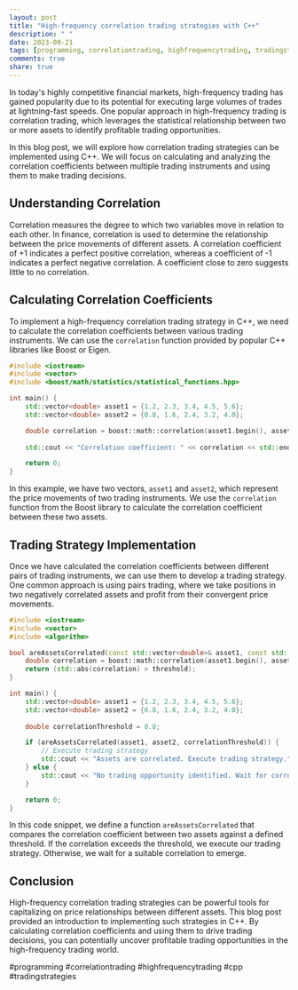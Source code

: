 ```yaml
---
layout: post
title: "High-frequency correlation trading strategies with C++"
description: " "
date: 2023-09-21
tags: [programming, correlationtrading, highfrequencytrading, tradingstrategies]
comments: true
share: true
---
```


In today's highly competitive financial markets, high-frequency trading has gained popularity due to its potential for executing large volumes of trades at lightning-fast speeds. One popular approach in high-frequency trading is correlation trading, which leverages the statistical relationship between two or more assets to identify profitable trading opportunities.

In this blog post, we will explore how correlation trading strategies can be implemented using C++. We will focus on calculating and analyzing the correlation coefficients between multiple trading instruments and using them to make trading decisions.

## Understanding Correlation

Correlation measures the degree to which two variables move in relation to each other. In finance, correlation is used to determine the relationship between the price movements of different assets. A correlation coefficient of +1 indicates a perfect positive correlation, whereas a coefficient of -1 indicates a perfect negative correlation. A coefficient close to zero suggests little to no correlation.

## Calculating Correlation Coefficients

To implement a high-frequency correlation trading strategy in C++, we need to calculate the correlation coefficients between various trading instruments. We can use the `correlation` function provided by popular C++ libraries like Boost or Eigen.

```cpp
#include <iostream>
#include <vector>
#include <boost/math/statistics/statistical_functions.hpp>

int main() {
    std::vector<double> asset1 = {1.2, 2.3, 3.4, 4.5, 5.6};
    std::vector<double> asset2 = {0.8, 1.6, 2.4, 3.2, 4.0};

    double correlation = boost::math::correlation(asset1.begin(), asset1.end(), asset2.begin());
    
    std::cout << "Correlation coefficient: " << correlation << std::endl;

    return 0;
}
```

In this example, we have two vectors, `asset1` and `asset2`, which represent the price movements of two trading instruments. We use the `correlation` function from the Boost library to calculate the correlation coefficient between these two assets.

## Trading Strategy Implementation

Once we have calculated the correlation coefficients between different pairs of trading instruments, we can use them to develop a trading strategy. One common approach is using pairs trading, where we take positions in two negatively correlated assets and profit from their convergent price movements.

```cpp
#include <iostream>
#include <vector>
#include <algorithm>

bool areAssetsCorrelated(const std::vector<double>& asset1, const std::vector<double>& asset2, double threshold) {
    double correlation = boost::math::correlation(asset1.begin(), asset1.end(), asset2.begin());
    return (std::abs(correlation) > threshold);
}

int main() {
    std::vector<double> asset1 = {1.2, 2.3, 3.4, 4.5, 5.6};
    std::vector<double> asset2 = {0.8, 1.6, 2.4, 3.2, 4.0};
    
    double correlationThreshold = 0.8;

    if (areAssetsCorrelated(asset1, asset2, correlationThreshold)) {
        // Execute trading strategy
        std::cout << "Assets are correlated. Execute trading strategy." << std::endl;
    } else {
        std::cout << "No trading opportunity identified. Wait for correlation to exceed threshold." << std::endl;
    }

    return 0;
}
```

In this code snippet, we define a function `areAssetsCorrelated` that compares the correlation coefficient between two assets against a defined threshold. If the correlation exceeds the threshold, we execute our trading strategy. Otherwise, we wait for a suitable correlation to emerge.

## Conclusion

High-frequency correlation trading strategies can be powerful tools for capitalizing on price relationships between different assets. This blog post provided an introduction to implementing such strategies in C++. By calculating correlation coefficients and using them to drive trading decisions, you can potentially uncover profitable trading opportunities in the high-frequency trading world.

#programming #correlationtrading #highfrequencytrading #cpp #tradingstrategies